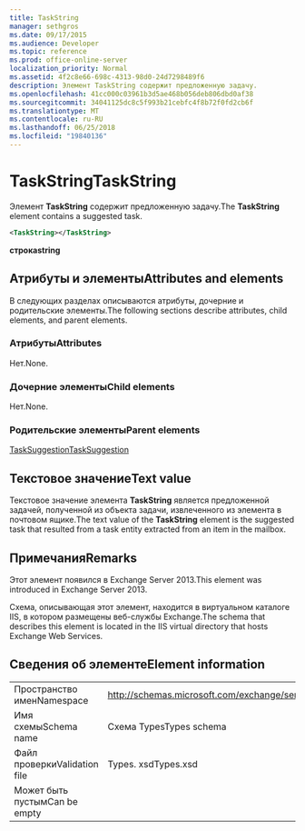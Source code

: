 ```yaml
---
title: TaskString
manager: sethgros
ms.date: 09/17/2015
ms.audience: Developer
ms.topic: reference
ms.prod: office-online-server
localization_priority: Normal
ms.assetid: 4f2c8e66-698c-4313-98d0-24d7298489f6
description: Элемент TaskString содержит предложенную задачу.
ms.openlocfilehash: 41cc000c03961b3d5ae468b056deb806dbd0af38
ms.sourcegitcommit: 34041125dc8c5f993b21cebfc4f8b72f0fd2cb6f
ms.translationtype: MT
ms.contentlocale: ru-RU
ms.lasthandoff: 06/25/2018
ms.locfileid: "19840136"
---
```

# <a name="taskstring"></a><span data-ttu-id="f6274-103">TaskString</span><span class="sxs-lookup"><span data-stu-id="f6274-103">TaskString</span></span>

<span data-ttu-id="f6274-104">Элемент **TaskString** содержит предложенную задачу.</span><span class="sxs-lookup"><span data-stu-id="f6274-104">The **TaskString** element contains a suggested task.</span></span> 
  
```XML
<TaskString></TaskString>
```

<span data-ttu-id="f6274-105">**строка**</span><span class="sxs-lookup"><span data-stu-id="f6274-105">**string**</span></span>

## <a name="attributes-and-elements"></a><span data-ttu-id="f6274-106">Атрибуты и элементы</span><span class="sxs-lookup"><span data-stu-id="f6274-106">Attributes and elements</span></span>

<span data-ttu-id="f6274-107">В следующих разделах описываются атрибуты, дочерние и родительские элементы.</span><span class="sxs-lookup"><span data-stu-id="f6274-107">The following sections describe attributes, child elements, and parent elements.</span></span>
  
### <a name="attributes"></a><span data-ttu-id="f6274-108">Атрибуты</span><span class="sxs-lookup"><span data-stu-id="f6274-108">Attributes</span></span>

<span data-ttu-id="f6274-109">Нет.</span><span class="sxs-lookup"><span data-stu-id="f6274-109">None.</span></span>
  
### <a name="child-elements"></a><span data-ttu-id="f6274-110">Дочерние элементы</span><span class="sxs-lookup"><span data-stu-id="f6274-110">Child elements</span></span>

<span data-ttu-id="f6274-111">Нет.</span><span class="sxs-lookup"><span data-stu-id="f6274-111">None.</span></span>
  
### <a name="parent-elements"></a><span data-ttu-id="f6274-112">Родительские элементы</span><span class="sxs-lookup"><span data-stu-id="f6274-112">Parent elements</span></span>

[<span data-ttu-id="f6274-113">TaskSuggestion</span><span class="sxs-lookup"><span data-stu-id="f6274-113">TaskSuggestion</span></span>](tasksuggestion.md)
  
## <a name="text-value"></a><span data-ttu-id="f6274-114">Текстовое значение</span><span class="sxs-lookup"><span data-stu-id="f6274-114">Text value</span></span>

<span data-ttu-id="f6274-115">Текстовое значение элемента **TaskString** является предложенной задачей, полученной из объекта задачи, извлеченного из элемента в почтовом ящике.</span><span class="sxs-lookup"><span data-stu-id="f6274-115">The text value of the **TaskString** element is the suggested task that resulted from a task entity extracted from an item in the mailbox.</span></span> 
  
## <a name="remarks"></a><span data-ttu-id="f6274-116">Примечания</span><span class="sxs-lookup"><span data-stu-id="f6274-116">Remarks</span></span>

<span data-ttu-id="f6274-117">Этот элемент появился в Exchange Server 2013.</span><span class="sxs-lookup"><span data-stu-id="f6274-117">This element was introduced in Exchange Server 2013.</span></span>
  
<span data-ttu-id="f6274-118">Схема, описывающая этот элемент, находится в виртуальном каталоге IIS, в котором размещены веб-службы Exchange.</span><span class="sxs-lookup"><span data-stu-id="f6274-118">The schema that describes this element is located in the IIS virtual directory that hosts Exchange Web Services.</span></span>
  
## <a name="element-information"></a><span data-ttu-id="f6274-119">Сведения об элементе</span><span class="sxs-lookup"><span data-stu-id="f6274-119">Element information</span></span>

|||
|:-----|:-----|
|<span data-ttu-id="f6274-120">Пространство имен</span><span class="sxs-lookup"><span data-stu-id="f6274-120">Namespace</span></span>  <br/> |http://schemas.microsoft.com/exchange/services/2006/types  <br/> |
|<span data-ttu-id="f6274-121">Имя схемы</span><span class="sxs-lookup"><span data-stu-id="f6274-121">Schema name</span></span>  <br/> |<span data-ttu-id="f6274-122">Схема Types</span><span class="sxs-lookup"><span data-stu-id="f6274-122">Types schema</span></span>  <br/> |
|<span data-ttu-id="f6274-123">Файл проверки</span><span class="sxs-lookup"><span data-stu-id="f6274-123">Validation file</span></span>  <br/> |<span data-ttu-id="f6274-124">Types. xsd</span><span class="sxs-lookup"><span data-stu-id="f6274-124">Types.xsd</span></span>  <br/> |
|<span data-ttu-id="f6274-125">Может быть пустым</span><span class="sxs-lookup"><span data-stu-id="f6274-125">Can be empty</span></span>  <br/> ||
   

